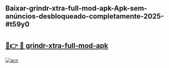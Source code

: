 ## Baixar-grindr-xtra-full-mod-apk-Apk-sem-anúncios-desbloqueado-completamente-2025-#t59y0

# <h2><a href="https://ainizakaria.my?title=grindr-xtra-full-mod-apk&ref=22M">🔗👉 🔴 grindr-xtra-full-mod-apk</a></h2>

[![acn](https://github.com/user-attachments/assets/0f9c940e-d8b0-45ae-aac7-cd30a18b3e1c)](https://ainizakaria.my?title=grindr-xtra-full-mod-apk&ref=22M)

